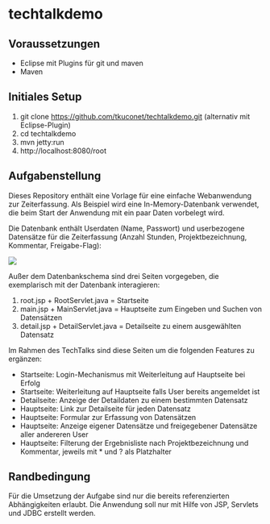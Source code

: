 # techtalkdemo

## Voraussetzungen

- Eclipse mit Plugins für git und maven
- Maven

## Initiales Setup

1. git clone https://github.com/tkuconet/techtalkdemo.git (alternativ mit Eclipse-Plugin)
2. cd techtalkdemo
3. mvn jetty:run
4. http://localhost:8080/root 

## Aufgabenstellung

Dieses Repository enthält eine Vorlage für eine einfache Webanwendung zur Zeiterfassung. Als Beispiel wird eine In-Memory-Datenbank verwendet, die beim Start der Anwendung mit ein paar Daten vorbelegt wird.

Die Datenbank enthält Userdaten (Name, Passwort) und userbezogene Datensätze für die Zeiterfassung (Anzahl Stunden, Projektbezeichnung, Kommentar, Freigabe-Flag):

<img src="db-schema.png"/>

Außer dem Datenbankschema sind drei Seiten vorgegeben, die exemplarisch mit der Datenbank interagieren:

1. root.jsp + RootServlet.java = Startseite
2. main.jsp + MainServlet.java = Hauptseite zum Eingeben und Suchen von Datensätzen
3. detail.jsp + DetailServlet.java = Detailseite zu einem ausgewählten Datensatz

Im Rahmen des TechTalks sind diese Seiten um die folgenden Features zu ergänzen:

- Startseite: Login-Mechanismus mit Weiterleitung auf Hauptseite bei Erfolg
- Startseite: Weiterleitung auf Hauptseite falls User bereits angemeldet ist
- Detailseite: Anzeige der Detaildaten zu einem bestimmten Datensatz
- Hauptseite: Link zur Detailseite für jeden Datensatz
- Hauptseite: Formular zur Erfassung von Datensätzen
- Hauptseite: Anzeige eigener Datensätze und freigegebener Datensätze aller andereren User
- Hauptseite: Filterung der Ergebnisliste nach Projektbezeichnung und Kommentar, jeweils mit * und ? als Platzhalter

## Randbedingung

Für die Umsetzung der Aufgabe sind nur die bereits referenzierten Abhängigkeiten erlaubt.
Die Anwendung soll nur mit Hilfe von JSP, Servlets und JDBC erstellt werden.  

